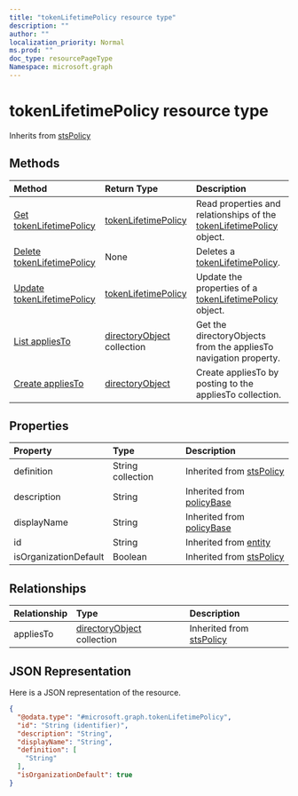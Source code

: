 ```yaml
---
title: "tokenLifetimePolicy resource type"
description: ""
author: ""
localization_priority: Normal
ms.prod: ""
doc_type: resourcePageType
Namespace: microsoft.graph
---
```



# tokenLifetimePolicy resource type




Inherits from [stsPolicy](../resources/stsPolicy.md)

## Methods
|Method|Return Type|Description|
|:---|:---|:---|
|[Get tokenLifetimePolicy](../api/tokenlifetimepolicy-get.md)|[tokenLifetimePolicy](../resources/tokenLifetimePolicy.md)|Read properties and relationships of the [tokenLifetimePolicy](../resources/tokenlifetimepolicy.md) object.|
|[Delete tokenLifetimePolicy](../api/tokenlifetimepolicy-delete.md)|None|Deletes a [tokenLifetimePolicy](../resources/tokenlifetimepolicy.md).|
|[Update tokenLifetimePolicy](../api/tokenlifetimepolicy-update.md)|[tokenLifetimePolicy](../resources/tokenLifetimePolicy.md)|Update the properties of a [tokenLifetimePolicy](../resources/tokenlifetimepolicy.md) object.|
|[List appliesTo](../api/tokenlifetimepolicy-list-appliesto.md)|[directoryObject](../resources/directoryObject.md) collection|Get the directoryObjects from the appliesTo navigation property.|
|[Create appliesTo](../api/tokenlifetimepolicy-post-appliesto.md)|[directoryObject](../resources/directoryObject.md)|Create appliesTo by posting to the appliesTo collection.|

## Properties
|Property|Type|Description|
|:---|:---|:---|
|definition|String collection| Inherited from [stsPolicy](../resources/stsPolicy.md)|
|description|String| Inherited from [policyBase](../resources/policyBase.md)|
|displayName|String| Inherited from [policyBase](../resources/policyBase.md)|
|id|String| Inherited from [entity](../resources/entity.md)|
|isOrganizationDefault|Boolean| Inherited from [stsPolicy](../resources/stsPolicy.md)|

## Relationships
|Relationship|Type|Description|
|:---|:---|:---|
|appliesTo|[directoryObject](../resources/directoryObject.md) collection| Inherited from [stsPolicy](../resources/stsPolicy.md)|

## JSON Representation
Here is a JSON representation of the resource.
<!-- {
  "blockType": "resource",
  "keyProperty": "id",
  "@odata.type": "microsoft.graph.tokenLifetimePolicy",
  "baseType": "microsoft.graph.stsPolicy",
  "openType": false
}
-->
``` json
{
  "@odata.type": "#microsoft.graph.tokenLifetimePolicy",
  "id": "String (identifier)",
  "description": "String",
  "displayName": "String",
  "definition": [
    "String"
  ],
  "isOrganizationDefault": true
}
```

